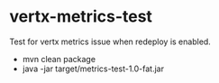 # vertx-metrics-test
Test for vertx metrics issue when redeploy is enabled.

* mvn clean package
* java -jar target/metrics-test-1.0-fat.jar
